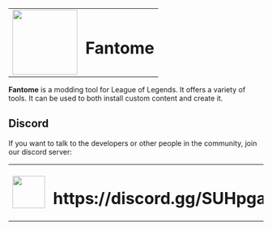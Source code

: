 <table>
  <tbody>
    <tr>
      <td><img width=128 height=128 src="https://i.imgur.com/qHBUCXp.png"></td>
      <td><h1>Fantome</h1></td>
    </tr>
  </tbody>
</table> 

**Fantome** is a modding tool for League of Legends. It offers a variety of tools. It can be used to both install custom content and create it.

## Discord
If you want to talk to the developers or other people in the community, join our discord server:

<table>
  <tbody>
    <tr>
      <td><img width=64 height=64 src="https://cdn.worldvectorlogo.com/logos/discord.svg"></td>
      <td><h1>https://discord.gg/SUHpgaF</h1></td>
    </tr>
  </tbody>
</table> 
